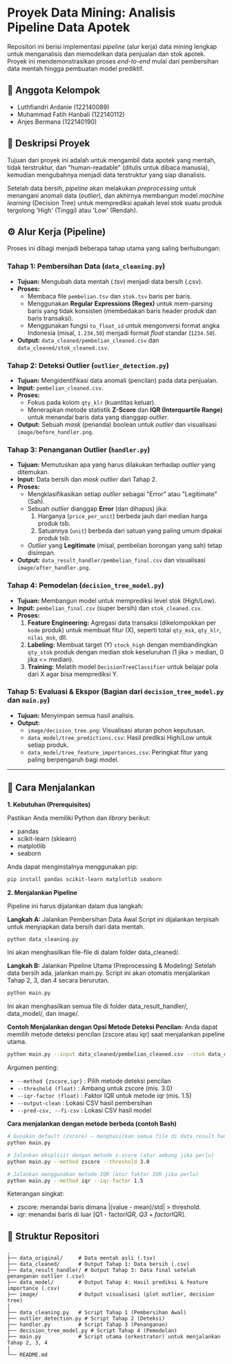 # Proyek Data Mining: Analisis Pipeline Data Apotek

Repositori ini berisi implementasi *pipeline* (alur kerja) data mining lengkap untuk menganalisis dan memodelkan data penjualan dan stok apotek. Proyek ini mendemonstrasikan proses *end-to-end* mulai dari pembersihan data mentah hingga pembuatan model prediktif.

## 👥 Anggota Kelompok

* Luthfiandri Ardanie (122140089)
* Muhammad Fatih Hanbali (122140112)
* Anjes Bermana (122140190)

## 📝 Deskripsi Proyek

Tujuan dari proyek ini adalah untuk mengambil data apotek yang mentah, tidak terstruktur, dan "human-readable" (ditulis untuk dibaca manusia), kemudian mengubahnya menjadi data terstruktur yang siap dianalisis.

Setelah data bersih, *pipeline* akan melakukan *preprocessing* untuk menangani anomali data (*outlier*), dan akhirnya membangun model *machine learning* (Decision Tree) untuk memprediksi apakah level stok suatu produk tergolong 'High' (Tinggi) atau 'Low' (Rendah).

## ⚙️ Alur Kerja (Pipeline)

Proses ini dibagi menjadi beberapa tahap utama yang saling berhubungan:

### Tahap 1: Pembersihan Data (`data_cleaning.py`)

* **Tujuan:** Mengubah data mentah (.tsv) menjadi data bersih (.csv).
* **Proses:**
    * Membaca file `pembelian.tsv` dan `stok.tsv` baris per baris.
    * Menggunakan **Regular Expressions (Regex)** untuk mem-parsing baris yang tidak konsisten (membedakan baris header produk dan baris transaksi).
    * Menggunakan fungsi `to_float_id` untuk mengonversi format angka Indonesia (misal, `1.234,50`) menjadi format *float* standar (`1234.50`).
* **Output:** `data_cleaned/pembelian_cleaned.csv` dan `data_cleaned/stok_cleaned.csv`.

### Tahap 2: Deteksi Outlier (`outlier_detection.py`)

* **Tujuan:** Mengidentifikasi data anomali (pencilan) pada data penjualan.
* **Input:** `pembelian_cleaned.csv`.
* **Proses:**
    * Fokus pada kolom `qty_klr` (kuantitas keluar).
    * Menerapkan metode statistik **Z-Score** dan **IQR (Interquartile Range)** untuk menandai baris data yang dianggap *outlier*.
* **Output:** Sebuah *mask* (penanda) boolean untuk *outlier* dan visualisasi `image/before_handler.png`.

### Tahap 3: Penanganan Outlier (`handler.py`)

* **Tujuan:** Memutuskan apa yang harus dilakukan terhadap *outlier* yang ditemukan.
* **Input:** Data bersih dan *mask* *outlier* dari Tahap 2.
* **Proses:**
    * Mengklasifikasikan setiap *outlier* sebagai "Error" atau "Legitimate" (Sah).
    * Sebuah *outlier* dianggap **Error** (dan dihapus) jika:
        1.  Harganya (`price_per_unit`) berbeda jauh dari median harga produk tsb.
        2.  Satuannya (`unit`) berbeda dari satuan yang paling umum dipakai produk tsb.
    * *Outlier* yang **Legitimate** (misal, pembelian borongan yang sah) tetap disimpan.
* **Output:** `data_result_handler/pembelian_final.csv` dan visualisasi `image/after_handler.png`.

### Tahap 4: Pemodelan (`decision_tree_model.py`)

* **Tujuan:** Membangun model untuk memprediksi level stok (High/Low).
* **Input:** `pembelian_final.csv` (super bersih) dan `stok_cleaned.csv`.
* **Proses:**
    1.  **Feature Engineering:** Agregasi data transaksi (dikelompokkan per `kode` produk) untuk membuat fitur (X), seperti total `qty_msk`, `qty_klr`, `nilai_msk`, dll.
    2.  **Labeling:** Membuat target (Y) `stock_high` dengan membandingkan `qty_stok` produk dengan median stok keseluruhan (1 jika > median, 0 jika <= median).
    3.  **Training:** Melatih model `DecisionTreeClassifier` untuk belajar pola dari X agar bisa memprediksi Y.

### Tahap 5: Evaluasi & Ekspor (Bagian dari `decision_tree_model.py` dan `main.py`)

* **Tujuan:** Menyimpan semua hasil analisis.
* **Output:**
    * `image/decision_tree.png`: Visualisasi aturan pohon keputusan.
    * `data_model/tree_predictions.csv`: Hasil prediksi High/Low untuk setiap produk.
    * `data_model/tree_feature_importances.csv`: Peringkat fitur yang paling berpengaruh bagi model.

---

## 🚀 Cara Menjalankan

**1. Kebutuhan (Prerequisites)**

Pastikan Anda memiliki Python dan *library* berikut:
* pandas
* scikit-learn (sklearn)
* matplotlib
* seaborn

Anda dapat menginstalnya menggunakan pip:
```bash
pip install pandas scikit-learn matplotlib seaborn
```

**2. Menjalankan Pipeline**

Pipeline ini harus dijalankan dalam dua langkah:

**Langkah A:** Jalankan Pembersihan Data Awal
Script ini dijalankan terpisah untuk menyiapkan data bersih dari data mentah.

```bash
python data_cleaning.py
```
Ini akan menghasilkan file-file di dalam folder data_cleaned/.

**Langkah B:** Jalankan Pipeline Utama (Preprocessing & Modeling)
Setelah data bersih ada, jalankan main.py. Script ini akan otomatis menjalankan Tahap 2, 3, dan 4 secara berurutan.

```bash
python main.py
```
Ini akan menghasilkan semua file di folder data_result_handler/, data_model/, dan image/.

**Contoh Menjalankan dengan Opsi Metode Deteksi Pencilan:**
Anda dapat memilih metode deteksi pencilan (zscore atau iqr) saat menjalankan pipeline utama.

```bash
python main.py --input data_cleaned/pembelian_cleaned.csv --stok data_cleaned/stok_cleaned.csv --method zscore --threshold 3.0
```

Argumen penting:
- `--method {zscore,iqr}`      : Pilih metode deteksi pencilan
- `--threshold (float)`        : Ambang untuk zscore (mis. 3.0)
- `--iqr-factor (float)`       : Faktor IQR untuk metode iqr (mis. 1.5)
- `--output-clean`             : Lokasi CSV hasil pembersihan
- `--pred-csv, --fi-csv`       : Lokasi CSV hasil model

**Cara menjalankan dengan metode berbeda (contoh Bash)**
```bash
# Gunakan default (zscore) — menghasilkan semua file di data_result_handler/, data_model/, dan image/
python main.py

# Jalankan eksplisit dengan metode z-score (atur ambang jika perlu)
python main.py --method zscore --threshold 3.0

# Jalankan menggunakan metode IQR (atur faktor IQR jika perlu)
python main.py --method iqr --iqr-factor 1.5
```

Keterangan singkat:
- zscore: menandai baris dimana |(value - mean)/std| > threshold.
- iqr: menandai baris di luar [Q1 - factor*IQR, Q3 + factor*IQR].


## 📁 Struktur Repositori
```
.
├── data_original/     # Data mentah asli (.tsv)
├── data_cleaned/      # Output Tahap 1: Data bersih (.csv)
├── data_result_handler/ # Output Tahap 3: Data final setelah penanganan outlier (.csv)
├── data_model/        # Output Tahap 4: Hasil prediksi & feature importance (.csv)
├── image/             # Output visualisasi (plot outlier, decision tree)
│
├── data_cleaning.py   # Script Tahap 1 (Pembersihan Awal)
├── outlier_detection.py # Script Tahap 2 (Deteksi)
├── handler.py         # Script Tahap 3 (Penanganan)
├── decision_tree_model.py # Script Tahap 4 (Pemodelan)
├── main.py            # Script utama (orkestrator) untuk menjalankan Tahap 2, 3, 4
│
└── README.md
```
